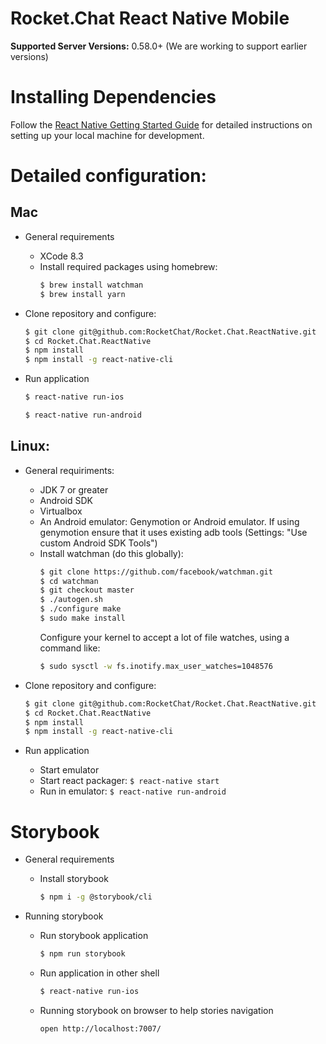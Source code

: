 # Rocket.Chat React Native Mobile

**Supported Server Versions:** 0.58.0+ (We are working to support earlier versions)

# Installing Dependencies

Follow the [React Native Getting Started Guide](https://facebook.github.io/react-native/docs/getting-started.html) for detailed instructions on setting up your local machine for development.

# Detailed configuration:

## Mac

- General requirements

    - XCode 8.3
    - Install required packages using homebrew:
      ```bash
      $ brew install watchman
      $ brew install yarn
      ```

- Clone repository and configure:
    ```bash
    $ git clone git@github.com:RocketChat/Rocket.Chat.ReactNative.git
    $ cd Rocket.Chat.ReactNative
    $ npm install
    $ npm install -g react-native-cli
    ```

- Run application
    ```bash
    $ react-native run-ios
    ```
    ```bash
    $ react-native run-android
    ```

## Linux:

- General requiriments:

  - JDK 7 or greater
  - Android SDK
  - Virtualbox
  - An Android emulator: Genymotion or Android emulator. If using genymotion ensure that it uses existing adb tools (Settings: "Use custom Android SDK Tools")
  - Install watchman (do this globally):
      ```bash
      $ git clone https://github.com/facebook/watchman.git
      $ cd watchman
      $ git checkout master
      $ ./autogen.sh
      $ ./configure make
      $ sudo make install
      ```
      Configure your kernel to accept a lot of file watches, using a command like:
      ```bash
      $ sudo sysctl -w fs.inotify.max_user_watches=1048576
      ```

- Clone repository and configure:
    ```bash
    $ git clone git@github.com:RocketChat/Rocket.Chat.ReactNative.git
    $ cd Rocket.Chat.ReactNative
    $ npm install
    $ npm install -g react-native-cli
    ```

- Run application
  - Start emulator
  - Start react packager: `$ react-native start`
  - Run in emulator: `$ react-native run-android`

# Storybook
- General requirements
    - Install storybook
        ```bash
        $ npm i -g @storybook/cli
        ```

- Running storybook
    - Run storybook application
        ```bash
        $ npm run storybook
        ```
    - Run application in other shell
        ```bash
        $ react-native run-ios
        ```
    - Running storybook on browser to help stories navigation
        ```
        open http://localhost:7007/
        ```
